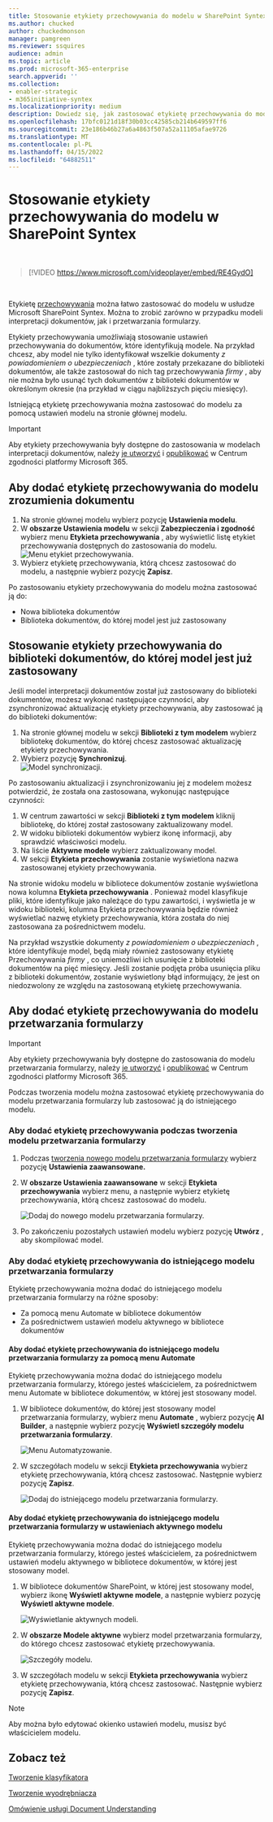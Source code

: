 ```yaml
---
title: Stosowanie etykiety przechowywania do modelu w SharePoint Syntex
ms.author: chucked
author: chuckedmonson
manager: pamgreen
ms.reviewer: ssquires
audience: admin
ms.topic: article
ms.prod: microsoft-365-enterprise
search.appverid: ''
ms.collection:
- enabler-strategic
- m365initiative-syntex
ms.localizationpriority: medium
description: Dowiedz się, jak zastosować etykietę przechowywania do modelu w SharePoint Syntex.
ms.openlocfilehash: 17bfc0121d18f30b03cc42585cb214b649597ff6
ms.sourcegitcommit: 23e186b46b27a6a4863f507a52a11105afae9726
ms.translationtype: MT
ms.contentlocale: pl-PL
ms.lasthandoff: 04/15/2022
ms.locfileid: "64882511"
---
```

# <a name="apply-a-retention-label-to-a-model-in-sharepoint-syntex"></a>Stosowanie etykiety przechowywania do modelu w SharePoint Syntex

</br>

> [!VIDEO https://www.microsoft.com/videoplayer/embed/RE4GydO]  

</br>


Etykietę [przechowywania](../compliance/retention.md) można łatwo zastosować do modelu w usłudze Microsoft SharePoint Syntex. Można to zrobić zarówno w przypadku modeli interpretacji dokumentów, jak i przetwarzania formularzy.

Etykiety przechowywania umożliwiają stosowanie ustawień przechowywania do dokumentów, które identyfikują modele.  Na przykład chcesz, aby model nie tylko identyfikował wszelkie dokumenty *z powiadomieniem o ubezpieczeniach* , które zostały przekazane do biblioteki dokumentów, ale także zastosował do nich tag przechowywania *firmy* , aby nie można było usunąć tych dokumentów z biblioteki dokumentów w określonym okresie (na przykład w ciągu najbliższych pięciu miesięcy).

Istniejącą etykietę przechowywania można zastosować do modelu za pomocą ustawień modelu na stronie głównej modelu. 

> [!Important]
> Aby etykiety przechowywania były dostępne do zastosowania w modelach interpretacji dokumentów, należy [je utworzyć](../compliance/file-plan-manager.md#create-retention-labels) i [opublikować](../compliance/create-apply-retention-labels.md#how-to-publish-retention-labels) w Centrum zgodności platformy Microsoft 365.

## <a name="to-add-a-retention-label-to-a-document-understanding-model"></a>Aby dodać etykietę przechowywania do modelu zrozumienia dokumentu

1. Na stronie głównej modelu wybierz pozycję **Ustawienia modelu**.</br>
2. W **obszarze Ustawienia modelu** w sekcji **Zabezpieczenia i zgodność** wybierz menu **Etykieta przechowywania** , aby wyświetlić listę etykiet przechowywania dostępnych do zastosowania do modelu.</br>
 ![Menu etykiet przechowywania.](../media/content-understanding/retention-labels-menu.png)</br> 
3. Wybierz etykietę przechowywania, którą chcesz zastosować do modelu, a następnie wybierz pozycję **Zapisz**.</br>

Po zastosowaniu etykiety przechowywania do modelu można zastosować ją do:
- Nowa biblioteka dokumentów
- Biblioteka dokumentów, do której model jest już zastosowany
 
## <a name="apply-the-retention-label-to-a-document-library-to-which-the-model-is-already-applied"></a>Stosowanie etykiety przechowywania do biblioteki dokumentów, do której model jest już zastosowany

Jeśli model interpretacji dokumentów został już zastosowany do biblioteki dokumentów, możesz wykonać następujące czynności, aby zsynchronizować aktualizację etykiety przechowywania, aby zastosować ją do biblioteki dokumentów:</br>

1. Na stronie głównej modelu w sekcji **Biblioteki z tym modelem** wybierz bibliotekę dokumentów, do której chcesz zastosować aktualizację etykiety przechowywania. </br> 
2. Wybierz pozycję **Synchronizuj**. </br>
 ![Model synchronizacji.](../media/content-understanding/sync-model.png)</br> 


Po zastosowaniu aktualizacji i zsynchronizowaniu jej z modelem możesz potwierdzić, że została ona zastosowana, wykonując następujące czynności:

1. W centrum zawartości w sekcji **Biblioteki z tym modelem** kliknij bibliotekę, do której został zastosowany zaktualizowany model. </br>
2. W widoku biblioteki dokumentów wybierz ikonę informacji, aby sprawdzić właściwości modelu.</br>  
3. Na liście **Aktywne modele** wybierz zaktualizowany model.</br>
4. W sekcji **Etykieta przechowywania** zostanie wyświetlona nazwa zastosowanej etykiety przechowywania.</br>


Na stronie widoku modelu w bibliotece dokumentów zostanie wyświetlona nowa kolumna **Etykieta przechowywania** .  Ponieważ model klasyfikuje pliki, które identyfikuje jako należące do typu zawartości, i wyświetla je w widoku biblioteki, kolumna Etykieta przechowywania będzie również wyświetlać nazwę etykiety przechowywania, która została do niej zastosowana za pośrednictwem modelu.


Na przykład wszystkie dokumenty *z powiadomieniem o ubezpieczeniach* , które identyfikuje model, będą miały również zastosowany etykietę Przechowywania *firmy* , co uniemożliwi ich usunięcie z biblioteki dokumentów na pięć miesięcy. Jeśli zostanie podjęta próba usunięcia pliku z biblioteki dokumentów, zostanie wyświetlony błąd informujący, że jest on niedozwolony ze względu na zastosowaną etykietę przechowywania.

## <a name="to-add-a-retention-label-to-a-form-processing-model"></a>Aby dodać etykietę przechowywania do modelu przetwarzania formularzy

> [!Important]
> Aby etykiety przechowywania były dostępne do zastosowania do modelu przetwarzania formularzy, należy [je utworzyć](../compliance/file-plan-manager.md#create-retention-labels) i [opublikować](../compliance/create-apply-retention-labels.md#how-to-publish-retention-labels) w Centrum zgodności platformy Microsoft 365.

Podczas tworzenia modelu można zastosować etykietę przechowywania do modelu przetwarzania formularzy lub zastosować ją do istniejącego modelu.

### <a name="to-add-a-retention-label-when-you-create-a-form-processing-model"></a>Aby dodać etykietę przechowywania podczas tworzenia modelu przetwarzania formularzy

1. Podczas [tworzenia nowego modelu przetwarzania formularzy](./create-a-form-processing-model.md) wybierz pozycję <b>Ustawienia zaawansowane.</b>
2. W <b>obszarze Ustawienia zaawansowane</b> w sekcji <b>Etykieta przechowywania</b> wybierz menu, a następnie wybierz etykietę przechowywania, którą chcesz zastosować do modelu.</b>

 
     ![Dodaj do nowego modelu przetwarzania formularzy.](../media/content-understanding/retention-label-forms.png)</br>

3.  Po zakończeniu pozostałych ustawień modelu wybierz pozycję <b>Utwórz</b> , aby skompilować model.

### <a name="to-add-a-retention-label-to-an-existing-form-processing-model"></a>Aby dodać etykietę przechowywania do istniejącego modelu przetwarzania formularzy

Etykietę przechowywania można dodać do istniejącego modelu przetwarzania formularzy na różne sposoby:
- Za pomocą menu Automate w bibliotece dokumentów
- Za pośrednictwem ustawień modelu aktywnego w bibliotece dokumentów 


#### <a name="to-add-a-retention-label-to-an-existing-form-processing-model-through-the-automate-menu"></a>Aby dodać etykietę przechowywania do istniejącego modelu przetwarzania formularzy za pomocą menu Automate

Etykietę przechowywania można dodać do istniejącego modelu przetwarzania formularzy, którego jesteś właścicielem, za pośrednictwem menu Automate w bibliotece dokumentów, w której jest stosowany model.


1. W bibliotece dokumentów, do której jest stosowany model przetwarzania formularzy, wybierz menu <b>Automate</b> , wybierz pozycję <b>AI Builder</b>, a następnie wybierz pozycję <b>Wyświetl szczegóły modelu przetwarzania formularzy</b>.

   ![Menu Automatyzowanie.](../media/content-understanding/automate-menu.png)</br>

2. W szczegółach modelu w sekcji <b>Etykieta przechowywania</b> wybierz etykietę przechowywania, którą chcesz zastosować.  Następnie wybierz pozycję <b>Zapisz</b>.

     ![Dodaj do istniejącego modelu przetwarzania formularzy.](../media/content-understanding/retention-label-model-details.png)</br> 

#### <a name="to-add-a-retention-label-to-an-existing-form-processing-model-in-the-active-model-settings"></a>Aby dodać etykietę przechowywania do istniejącego modelu przetwarzania formularzy w ustawieniach aktywnego modelu

Etykietę przechowywania można dodać do istniejącego modelu przetwarzania formularzy, którego jesteś właścicielem, za pośrednictwem ustawień modelu aktywnego w bibliotece dokumentów, w której jest stosowany model.

1. W bibliotece dokumentów SharePoint, w której jest stosowany model, wybierz ikonę <b>Wyświetl aktywne modele</b>, a następnie wybierz pozycję <b>Wyświetl aktywne modele</b>.</b>

   ![Wyświetlanie aktywnych modeli.](../media/content-understanding/info-du.png)</br> 

2. W <b>obszarze Modele aktywne</b> wybierz model przetwarzania formularzy, do którego chcesz zastosować etykietę przechowywania.

     ![Szczegóły modelu.](../media/content-understanding/retention-label-model-details.png)</br> 


3. W szczegółach modelu w sekcji <b>Etykieta przechowywania</b> wybierz etykietę przechowywania, którą chcesz zastosować.  Następnie wybierz pozycję <b>Zapisz</b>.

> [!NOTE]
> Aby można było edytować okienko ustawień modelu, musisz być właścicielem modelu. 


## <a name="see-also"></a>Zobacz też

[Tworzenie klasyfikatora](create-a-classifier.md)

[Tworzenie wyodrębniacza](create-an-extractor.md)

[Omówienie usługi Document Understanding](document-understanding-overview.md)
